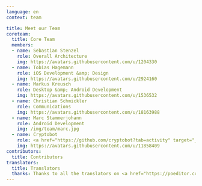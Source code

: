 ```yaml
---
language: en
context: team

title: Meet our Team
coreteam:
  title: Core Team
  members:
  - name: Sebastian Stenzel
    role: Overall Architecture
    img: https://avatars.githubusercontent.com/u/1204330
  - name: Tobias Hagemann
    role: iOS Development &amp; Design
    img: https://avatars.githubusercontent.com/u/2924160
  - name: Markus Kreusch
    role: Desktop &amp; Android Development
    img: https://avatars.githubusercontent.com/u/1536532
  - name: Christian Schmickler
    role: Communications
    img: https://avatars.githubusercontent.com/u/18163988
  - name: Marc Stammerjohann
    role: Android Development
    img: /img/team/marc.jpg
  - name: Cryptobot
    role: <a href="https://github.com/cryptobot?tab=activity" target="_blank">Release Manager</a>
    img: https://avatars.githubusercontent.com/u/11858409
contributors:
  title: Contributors
translators:
  title: Translators
  thanks: Thanks to all the translators on <a href="https://poeditor.com/projects/po_edit?id=52217" target="_blank">POEditor</a>, who made Cryptomator available on all the different languages.
---
```

